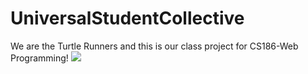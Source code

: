 # UniversalStudentCollective

We are the Turtle Runners and this is our class project for CS186-Web Programming!
<img src="https://www.dolphinsandyou.com/wp-content/uploads/2015/11/seaturtleblog.jpg">
